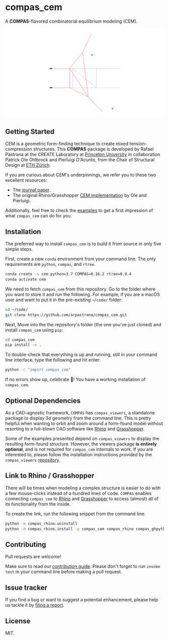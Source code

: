 # compas_cem

A **COMPAS**-flavored combinatorial equilibrium modeling (CEM).

![simple_bridge_optimization](./docs/images/simple_bridge_opt_4_fps.gif)

## Getting Started

CEM is a geometric form-finding technique to create mixed tension-compression
structures. This **COMPAS** package is developed by Rafael Pastrana at the
CREATE Laboratory at [Princeton University](https://soa.princeton.edu/) in
collaboration Patrick Ole Ohlbrock and Pierluigi D'Acunto, from the Chair of Structural Design at [ETH Zürich](http://www.schwartz.arch.ethz.ch/).

If you are curious about CEM's underpinnings, we refer you to these two
excellent resources:

- The [journal
paper](https://www.sciencedirect.com/science/article/abs/pii/S0010448519305342).
- The original Rhino/Grasshopper [CEM
implementation](https://github.com/OleOhlbrock/CEM/) by Ole and Pierluigi.

Additionally, feel free to check the
[examples](https://github.com/arpastrana/compas_cem/tree/master/examples/) to
get a first impression of what `compas_cem` can do for you.


## Installation

The preferred way to install `compas_cem` is to build it from source in only five simple steps.

First, create a new `conda` environment from your command line. The only
requirements are `python`, `compas`, and `rtree`.

```bash
conda create -n cem python=3.7 COMPAS=0.16.2 rtree=0.9.4
conda activate cem
```

We need to fetch `compas_cem` from this repository. Go to the folder where you want to store it and run the following. For example, if you are a macOS user and want to put it in the pre-existing `~/code/` folder:

```bash
cd ~/code/
git clone https://github.com/arpastrana/compas_cem.git
```

Next, Move into the the repository's folder (the one you've just cloned) and install `compas_cem` using `pip`:

```bash
cd compas_cem
pip install -e .
```

To double-check that everything is up and running, still in your command line
interface, type the following and hit enter:

```bash
python -c "import compas_cem"
```

If no errors show up, celebrate 🎉! You have a working installation of `compas_cem`.

## Optional Dependencies

As a CAD-agnostic framework, `COMPAS` has `compas_viewers`, a standalone package to display 3d geometry from the command line. This is pretty
helpful when wanting to orbit and zoom around a form-found model without
resorting to a full-blown CAD software like [Rhino](https://www.rhino3d.com/)
and [Grasshopper](https://www.grasshopper3d.com/). 

Some of the examples presented depend on `compas_viewers` to display the
resulting form-found structure. However, the viewers package **is entirely
optional**, and is not required for `compas_cem` internals to work. If you are interested to, please follow the installation instructions provided
by the `compas_viewers` [repository](https://github.com/compas-dev/compas_viewers/).

## Link to Rhino / Grasshopper

There will be times when modeling a complex structure is easier to do with a few
mouse-clicks instead of a hundred lines of code. `COMPAS` enables connecting
`compas_cem` to [Rhino](https://www.rhino3d.com/) and
[Grasshopper](https://www.grasshopper3d.com/) to access (almost) all of its
functionality from the inside.

To create the link, run the following snippet from the command line:

```bash
python -m compas_rhino.uninstall
python -m compas_rhino.install -p compas_cem compas_rhino compas_ghpython
```

## Contributing

Pull requests are welcome!

Make sure to read our [contribution
guide](https://github.com/arpastrana/compas_cem/tree/master/CONTRIBUTING.md).
Please don't forget to run ``invoke test`` in your command line before making a
pull request.

## Issue tracker

If you find a bug or want to suggest a potential enhancement,
please help us tackle it by [filing a report](https://github.com/arpastrana/compas_cem/issues).

## License

MIT.
